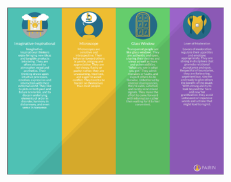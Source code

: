 ![PARIN Survey Results](https://github.com/Oxalisviolacea/Module_1/blob/master/PARIN_Survey_Results.png)
